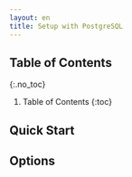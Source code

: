 ```yaml
---
layout: en
title: Setup with PostgreSQL
---
```


## Table of Contents
{:.no_toc}

1. Table of Contents
{:toc}

## Quick Start

## Options
